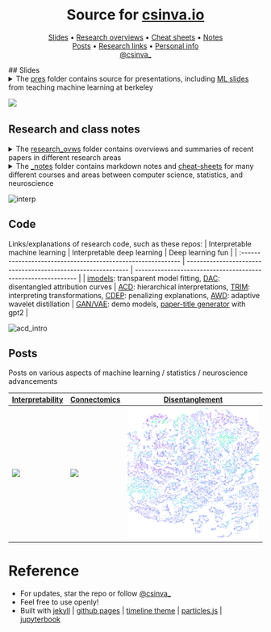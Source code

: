 <h1 align="center">Source for <a href="https://csinva.github.io">csinva.io</a></h1>

<p align="center">
  <a href="pres">Slides</a> •
  <a href="_notes/research_ovws">Research overviews</a> •
  <a href="_notes/cheat_sheets">Cheat sheets</a> •
  <a href="_notes">Notes</a>
  <br>
  <a href="_blog">Posts</a> •
  <a href="#code">Research links</a>  •
  <a href="https://scholar.google.com/citations?hl=en&user=XpttKK8AAAAJ&view_op=list_works&sortby=pubdate">Personal info</a>
  <br>
  <a href="https://twitter.com/csinva_">@csinva_</a>
</p>
## Slides

<details>
<summary>The <a href="pres">pres</a> folder contains source for presentations, including <a href="https://csinva.github.io/pres/189/#/">ML slides</a> from teaching machine learning at berkeley</summary>
The source is in markdown (<a href="https://csinva.io/blog/misc/reveal_md_enhanced/readme">built with reveal-md</a>) and is easily editable / exportable
<ul>
	<li><a href="https://csinva.io/pres/189/#/">ML slides (berkeley cs 189)</a></li>
	<li><a href="https://csinva.io/pres/188/#/">AI slides (berkeley cs 188)</a></li>   <li><a href="https://docs.google.com/presentation/d/1RIdbV279r20marRrN0b1bu2z9STkrivsMDa_Dauk8kE/present?slide=id.p">Interpretability workshop</a></li> 
	<li><a href="https://docs.google.com/presentation/d/1cdzZsyRYRs9GiR9s2-V7OO8oIcaabT5TVJFGR9qk_HY/present?slide=id.p">Disentanngled interpretations</a></li> 
</ul> 
</details>

![](assets/img/pres_demo.gif)

## Research and class notes

<details>
<summary>The <a href="_notes/research_ovws">research_ovws</a> folder contains overviews and summaries of recent papers in different research areas</summary>
<ul>
<li><a href="https://github.com/csinva/csinva.github.io/blob/master/_notes/research_ovws/ovw_interp.md">Interpretability</a></li>
<li><a href="https://csinva.io/notes/research_ovws/ovw_causal_inference.html">Causal inference</a></li>
<li><a href="https://csinva.io/notes/research_ovws/ovw_transfer_learning.html">Transfer learning</a></li>
<li><a href="https://csinva.io/notes/research_ovws/ovw_uncertainty.html">Uncertainty</a></li>
<li><a href="https://github.com/csinva/csinva.github.io/blob/master/_notes/research_ovws/ovw_dl_theory.md">DL theory</a></li>
<li><a href="https://github.com/csinva/csinva.github.io/blob/master/_notes/research_ovws/ovw_complexity.md">Complexity</a></li>
<li><a href="https://github.com/csinva/csinva.github.io/blob/master/_notes/research_ovws/ovw_scat.md">Scattering transform</a></li>
<li><a href="https://github.com/csinva/csinva.github.io/blob/master/_notes/research_ovws/ovw_dl_for_neuro.md">DL in neuroscience</a></li>
</ul>
</details>
<details>
<summary>The <a href="_notes">_notes</a> folder contains markdown notes and <a href="_notes/cheat_sheets">cheat-sheets</a> for many different courses and areas between computer science, statistics, and neuroscience</summary>
<ul>
  <li><a href="https://csinva.io/notes/cheat_sheets/interp.svg">Interpretability cheat sheet</a></li>
  <li><a href="https://csinva.io/notes/neuro/comp_neuro.html">Computational neuroscience</a></li>
  <li><a href="https://csinva.io/notes/stat/causal_inference.html">Causal inference notes</a></li>
  <li><a href="https://csinva.io/notes/ml/classification.html">Classification</a></li>
  <li><a href="https://csinva.io/notes/math/linear_algebra.html">Linear algebra</a></li>
  <li><a href="https://csinva.io/notes/stat/info_theory.html">Info theory</a></li>
  <li><a href="https://csinva.io/notes/ml/comp_vision.html">Computer vision</a></li>
  <li><a href="https://csinva.io/#:~:text=A%20rough%20set%20of%20notes%20which%20may%20serve%20as%20useful%20reference%20for%20people%20in%20machine%20learning%20/%20neuroscience.">Way more notes here</a></li>
</ul>
</details>


![interp](https://csinva.io/notes/cheat_sheets/interp.svg?sanitize=True)

## Code

Links/explanations of research code, such as these repos:
| Interpretable machine learning                               | Interpretable deep learning                                  | Deep learning fun                                            |
| :----------------------------------------------------------- | ------------------------------------------------------------ | ------------------------------------------------------------ |
| [imodels](https://github.com/csinva/interpretability-implementations-demos): transparent model fitting, [DAC](https://github.com/csinva/disentangled_attribution_curves): disentangled attribution curves | [ACD](https://github.com/csinva/hierarchical-dnn-interpretations): hierarchical interpretations, [TRIM](https://github.com/csinva/transformation-importance): interpreting transformations, [CDEP](https://github.com/laura-rieger/deep-explanation-penalization): penalizing explanations, [AWD](https://github.com/Yu-Group/adaptive-wavelet-distillation): adaptive wavelet distillation | [GAN/VAE](https://github.com/csinva/pytorch_gan_pretrained): demo models, [paper-title generator](https://github.com/csinva/gpt2-paper-title-generator) with gpt2 |

![acd_intro](https://csinva.io/hierarchical-dnn-interpretations/intro.svg?sanitize=True)

## Posts

Posts on various aspects of machine learning / statistics / neuroscience advancements


| [Interpretability](https://csinva.github.io/blog/research/interp) | [Connectomics](https://csinva.github.io/blog/research/connectomics) | [Disentanglement](https://csinva.io/notes/research_ovws/ovw_disentanglement.html) |
| ------------------------------------------------------------ | ------------------------------------------------------------ | ------------------------------------------------------------ |
| ![](assets/img/alexnet.png)                                  | ![](assets/img/neuron.gif)                                   | ![](assets/img/complexity.png)                               |

# Reference

- For updates, star the repo or follow [@csinva_](https://twitter.com/csinva_)
- Feel free to use openly!
- Built with [jekyll](https://jekyllrb.com/) | [github pages](https://pages.github.com/) | [timeline theme](http://kirbyt.github.io/timeline-jekyll-theme) | [particles.js](https://vincentgarreau.com/particles.js/) | [jupyterbook](https://jupyterbook.org/intro.html)
